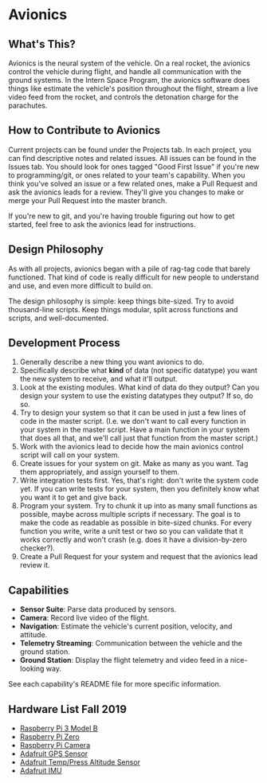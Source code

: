 # Avionics

## What's This?
Avionics is the neural system of the vehicle. On a real rocket, the avionics control the vehicle during flight, and handle all communication with the ground systems. In the Intern Space Program, the avionics software does things like estimate the vehicle's position throughout the flight, stream a live video feed from the rocket, and controls the detonation charge for the parachutes.

## How to Contribute to Avionics
Current projects can be found under the Projects tab. In each project, you can find descriptive notes and related issues. All issues can be found in the Issues tab. You should look for ones tagged "Good First Issue" if you're new to programming/git, or ones related to your team's capability. When you think you've solved an issue or a few related ones, make a Pull Request and ask the avionics leads for a review. They'll give you changes to make or merge your Pull Request into the master branch.

If you're new to git, and you're having trouble figuring out how to get started, feel free to ask the avionics lead for instructions.

## Design Philosophy
As with all projects, avionics began with a pile of rag-tag code that barely functioned. That kind of code is really difficult for new people to understand and use, and even more difficult to build on.

The design philosophy is simple: keep things bite-sized. Try to avoid thousand-line scripts. Keep things modular, split across functions and scripts, and well-documented.

## Development Process
  1. Generally describe a new thing you want avionics to do.
  2. Specifically describe what **kind** of data (not specific datatype) you want the new system to receive, and what it'll output.
  3. Look at the existing modules. What kind of data do they output? Can you design your system to use the existing datatypes they output? If so, do so.
  4. Try to design your system so that it can be used in just a few lines of code in the master script. (I.e. we don't want to call every function in your system in the master script. Have a main function in your system that does all that, and we'll call just that function from the master script.)
  5. Work with the avionics lead to decide how the main avionics control script will call on your system.
  6. Create issues for your system on git. Make as many as you want. Tag them appropriately, and assign yourself to them.
  7. Write integration tests first. Yes, that's right: don't write the system code yet. If you can write tests for your system, then you definitely know what you want it to get and give back.
  8. Program your system. Try to chunk it up into as many small functions as possible, maybe across multiple scripts if necessary. The goal is to make the code as readable as possible in bite-sized chunks. For every function you write, write a unit test or two so you can validate that it works correctly and won't crash (e.g. does it have a division-by-zero checker?).
  9. Create a Pull Request for your system and request that the avionics lead review it.

## Capabilities
- **Sensor Suite**: Parse data produced by sensors.
- **Camera**: Record live video of the flight.
- **Navigation**: Estimate the vehicle's current position, velocity, and attitude.
- **Telemetry Streaming**: Communication between the vehicle and the ground station.
- **Ground Station**: Display the flight telemetry and video feed in a nice-looking way.

See each capability's README file for more specific information.

## Hardware List Fall 2019
- [Raspberry Pi 3 Model B](https://www.adafruit.com/product/3775?src=raspberrypi)
- [Raspberry Pi Zero](https://www.adafruit.com/product/3708)
- [Raspberry Pi Camera](https://www.amazon.com/Raspberry-Pi-Camera-Module-Megapixel/dp/B01ER2SKFS)
- [Adafruit GPS Sensor](https://www.adafruit.com/product/746)
- [Adafruit Temp/Press Altitude Sensor](https://www.adafruit.com/product/2651)
- [Adafruit IMU](https://learn.adafruit.com/adafruit-bno055-absolute-orientation-sensor/overview)
